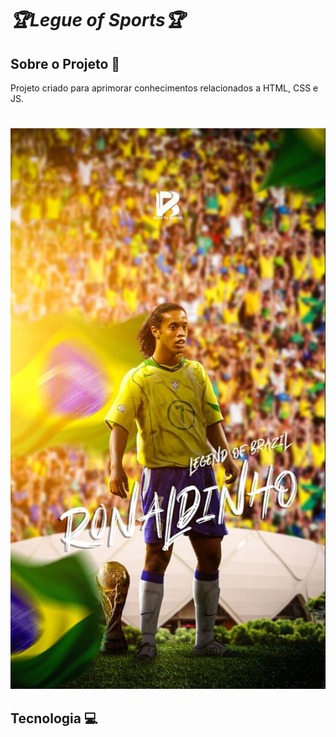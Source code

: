 # *🏆Legue of Sports🏆*

## Sobre o Projeto 🚀
Projeto criado para aprimorar conhecimentos relacionados a HTML, CSS e JS.
#

![alt text](img/ronaldinho.jpg)

## Tecnologia 💻
